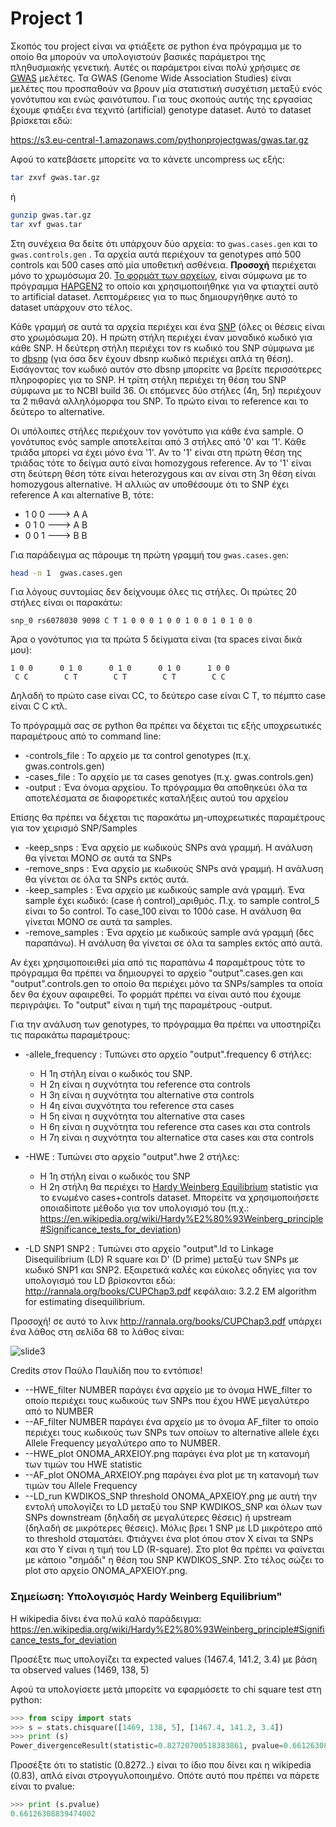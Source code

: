 # Project 1

<!-- https://gist.github.com/kantale/24f4f02d5b87ce0146e0455791e71aeb  --> 

Σκοπός του project είναι να φτιάξετε σε python ένα πρόγραμμα με το οποίο θα μπορούν να υπολογιστούν βασικές παράμετροι της πληθυσμιακής γενετική. Αυτές οι παράμετροι είναι πολύ χρήσιμες σε [GWAS](https://en.wikipedia.org/wiki/Genome-wide_association_study) μελέτες. Τα GWAS (Genome Wide Association Studies) είναι μελέτες που προσπαθούν να βρουν μία στατιστική συσχέτιση μεταξύ ενός γονότυπου και ενώς φαινότυπου. Για τους σκοπούς αυτής της εργασίας έχουμε φτιάξει ένα τεχνιτό (artificial) genotype dataset. Αυτό το dataset βρίσκεται εδώ:

https://s3.eu-central-1.amazonaws.com/pythonprojectgwas/gwas.tar.gz

Αφού το κατεβάσετε μπορείτε να το κάνετε uncompress ως εξής:

```bash
tar zxvf gwas.tar.gz
```

ή 

```bash
gunzip gwas.tar.gz
tar xvf gwas.tar
```

Στη συνέχεια θα δείτε ότι υπάρχουν δύο αρχεία: το ```gwas.cases.gen``` και το ```gwas.controls.gen``` .
Τα αρχεία αυτά περιέχουν τα genotypes από 500 controls και 500 cases από μία υποθετική ασθένεια. **Προσοχή** περιέχεται μόνο το χρωμόσωμα 20. [Το φορμάτ των αρχείων](http://www.stats.ox.ac.uk/%7Emarchini/software/gwas/file_format.html#Genotype_File_Format), είναι σύμφωνα με το πρόγραμμα [HAPGEN2](https://mathgen.stats.ox.ac.uk/genetics_software/hapgen/hapgen2.html) το οποίο και χρησιμοποιήθηκε για να φτιαχτεί αυτό το artificial dataset. Λεπτομέρειες για το πως δημιουργήθηκε αυτό το dataset υπάρχουν στο τέλος. 

Κάθε γραμμή σε αυτά τα αρχεία περιέχει και ένα [SNP](https://en.wikipedia.org/wiki/Single-nucleotide_polymorphism) (όλες οι θέσεις είναι στο χρωμόσωμα 20). Η πρώτη στήλη περιέχει έναν μοναδικό κωδικό για κάθε SNP. Η δεύτερη στήλη περιέχει τον rs κωδικό του SNP σύμφωνα με το [dbsnp](https://www.ncbi.nlm.nih.gov/projects/SNP/) (για όσα δεν έχουν dbsnp κωδικό περιέχει απλά τη θέση). Εισάγοντας τον κωδικό αυτόν στο dbsnp μπορείτε να βρείτε περισσότερες πληροφορίες για το SNP. Η τρίτη στήλη περιέχει τη θέση του SNP σύμφωνα με το NCBI build 36. Οι επόμενες δύο στήλες (4η, 5η) περιέχουν τα 2 πιθανά αλληλόμορφα του SNP. Το πρώτο είναι το reference και το δεύτερο το alternative. 

Οι υπόλοιπες στήλες περιέχουν τον γονότυπο για κάθε ένα sample. Ο γονότυπος ενός sample αποτελείται από 3 στήλες από '0' και '1'. Κάθε τριάδα μπορεί να έχει μόνο ένα '1'. Αν το '1' είναι στη πρώτη θέση της τριάδας τότε το δείγμα αυτό είναι homozygous reference. Αν το '1' είναι στη δεύτερη θέση τότε είναι heterozygous και αν είναι στη 3η θέση είναι homozygous alternative. Ή αλλιώς αν υποθέσουμε ότι το SNP έχει reference A και alternative B, τότε:

* 1 0 0 ---> Α Α
* 0 1 0 ---> Α Β
* 0 0 1 ---> Β Β

Για παράδειγμα ας πάρουμε τη πρώτη γραμμή του ```gwas.cases.gen```:

```bash
head -n 1  gwas.cases.gen 
```

Για λόγους συντομίας δεν δείχνουμε όλες τις στήλες. Οι πρώτες 20 στήλες είναι οι παρακάτω:

```
snp_0 rs6078030 9098 C T 1 0 0 0 1 0 0 1 0 0 1 0 1 0 0
```

Άρα ο γονότυπος για τα πρώτα 5 δείγματα είναι (τα spaces είναι δικά μου):

```
1 0 0      0 1 0      0 1 0      0 1 0      1 0 0
 C C        C T        C T        C T        C C          
```

Δηλαδή το πρώτο case είναι CC, το δεύτερο case είναι C T, το πέμπτο case είναι C C κτλ.


Το πρόγραμμά σας σε python θα πρέπει να δέχεται τις εξής υποχρεωτικές παραμέτρους από το command line:
* -controls_file  : Το αρχείο με τα control genotypes (π.χ. gwas.controls.gen)
* -cases_file     : Το αρχείο με τα cases genotyes (π.χ. gwas.controls.gen)
* -output         : Ένα όνομα αρχείου. Το πρόγραμμα θα αποθηκεύει όλα τα αποτελέσματα σε διαφορετικές καταλήξεις αυτού του αρχείου 

Επίσης θα πρέπει να δέχεται τις παρακάτω μη-υποχρεωτικές παραμέτρους για τον χειρισμό SNP/Samples
* -keep_snps      : Ένα αρχείο με κωδικούς SNPs ανά γραμμή. Η ανάλυση θα γίνεται ΜΟΝΟ σε αυτά τα SNPs
* -remove_snps    : Ένα αρχείο με κωδικούς SNPs ανά γραμμή. Η ανάλυση θα γίνεται σε όλα τα SNPs εκτός αυτά.
* -keep_samples   : Ένα αρχείο με κωδικούς sample ανά γραμμή. Ένα sample έχει κωδικό: (case ή control)_αριθμός. Π.χ. το sample control_5 είναι το 5ο control. Το case_100 είναι το 100ό case. Η ανάλυση θα γίνεται ΜΟΝΟ σε αυτά τα samples.
* -remove_samples : Ένα αρχείο με κωδικούς sample ανά γραμμή (δες παραπάνω). Η ανάλυση θα γίνεται σε όλα τα samples εκτός από αυτά.

Αν έχει χρησιμοποιειθεί μία από τις παραπάνω 4 παραμέτρους τότε το πρόγραμμα θα πρέπει να δημιουργεί το αρχείο "output".cases.gen και "output".controls.gen το οποίο θα περιέχει μόνο τα SNPs/samples τα οποία δεν θα έχουν αφαιρεθεί. Το φορμάτ πρέπει να είναι αυτό που έχουμε περιγράψει. Το "output" είναι η τιμή της παραμέτρους -output.  

Για την ανάλυση των genotypes, το πρόγραμμα θα πρέπει να υποστηρίζει τις παρακάτω παραμέτρους:
* -allele_frequency : Τυπώνει στο αρχείο "output".frequency 6 στήλες:
  * Η 1η στήλη είναι ο κωδικός του SNP. 
  * Η 2η είναι η συχνότητα του reference στα controls 
  * Η 3η είναι η συχνότητα του alternative στα controls
  * H 4η είναι συχνότητα του reference στα cases
  * Η 5η είναι η συχνότητα του alternative στα cases
  * H 6η είναι η συχνότητα του reference στα cases και στα controls
  * H 7η είναι η συχνότητα του alternatice στα cases και στα controls

* -HWE : Τυπώνει στο αρχείο "output".hwe 2 στήλες:
  * Η 1η στήλη είναι ο κωδικός του SNP
  * H 2η στήλη θα περιέχει το [Hardy Weinberg Equilibrium](https://en.wikipedia.org/wiki/Hardy%E2%80%93Weinberg_principle) statistic για το ενωμένο cases+controls dataset. Μπορείτε να χρησιμοποιήσετε οποιαδίποτε μέθοδο για τον υπολογισμό του (π.χ.: https://en.wikipedia.org/wiki/Hardy%E2%80%93Weinberg_principle#Significance_tests_for_deviation)

* -LD SNP1 SNP2 : Τυπώνει στο αρχείο "output".ld το Linkage Disequilibrium (LD) R square και D' (D prime) μεταξύ των SNPs με κωδικό SNP1 και SNP2. Εξαιρετικά καλές και εύκολες οδηγίες για τον υπολογισμό του LD βρίσκονται εδώ: http://rannala.org/books/CUPChap3.pdf κεφάλαιο: 3.2.2 EM algorithm for estimating disequilibrium.

Προσοχή! σε αυτό το λινκ http://rannala.org/books/CUPChap3.pdf υπάρχει ένα λάθος στη σελίδα 68 το λάθος είναι:

![slide3](https://cloud.githubusercontent.com/assets/1254711/23204323/c48aa784-f8ee-11e6-9194-fc97ae3e076d.jpg)

Credits στον Παύλο Παυλίδη που το εντόπισε!

* --HWE_filter NUMBER παράγει ένα αρχείο με το όνομα HWE_filter το οποίο περιέχει τους κωδικούς των SNPs που έχου HWE μεγαλύτερο από το NUMBER 
* --AF_filter NUMBER παράγει ένα αρχείο με το όνομα AF_filter το οποίο περιέχει τους κωδικούς των SNPs των οποίων το alternative allele έχει Allele Frequency μεγαλύτερο απο το NUMBER.
* --HWE_plot ONOMA_ARXEIOY.png παράγει ένα plot με τη κατανομή των τιμών του HWE statistic
* --AF_plot ONOMA_ARXEIOY.png παράγει ένα plot με τη κατανομή των τιμών του Allele Frequency
* --LD_run KWDIKOS_SNP threshold ΟΝΟΜΑ_ΑΡΧΕΙΟΥ.png με αυτή την εντολή υπολογίζει το LD μεταξύ του SNP KWDIKOS_SNP και όλων των SNPs downstream (δηλαδή σε μεγαλύτερες θέσεις) ή upstream (δηλαδή σε μικρότερες θέσεις). Μόλις βρει 1 SNP με LD μικρότερο από το threshold σταματάει. Φτιάχνει ένα plot όπου στον Χ είναι τα SNPs και στο Y είναι η τιμή του LD (R-square). Στο plot θα πρέπει να φαίνεται με κάποιο "σημάδι" η θέση του SNP KWDIKOS_SNP. Στο τέλος σώζει το plot στο αρχείο ΟΝΟΜΑ_ΑΡΧΕΙΟΥ.png. 



### Σημείωση: Υπολογισμός Hardy Weinberg Equilibrium"

H wikipedia δίνει ένα πολύ καλό παράδειγμα:
https://en.wikipedia.org/wiki/Hardy%E2%80%93Weinberg_principle#Significance_tests_for_deviation

Πρoσέξτε πως υπολογίζει τα expected values (1467.4, 141.2, 3.4) με βάση τα observed values (1469, 138, 5)

Αφού τα υπολογίσετε μετά μπορείτε να εφαρμόσετε το chi square test στη python:

```python
>>> from scipy import stats
>>> s = stats.chisquare([1469, 138, 5], [1467.4, 141.2, 3.4])
>>> print (s)
Power_divergenceResult(statistic=0.82720700518383861, pvalue=0.66126308839474002)
```

Προσέξτε ότι το statistic (0.8272..) είναι το ίδιο που δίνει και η wikipedia (0.83), απλά είναι στρογγυλοποιημένο.
Οπότε αυτό που πρέπει να πάρετε είναι το pvalue:

```python
>>> print (s.pvalue)
0.66126308839474002
```

